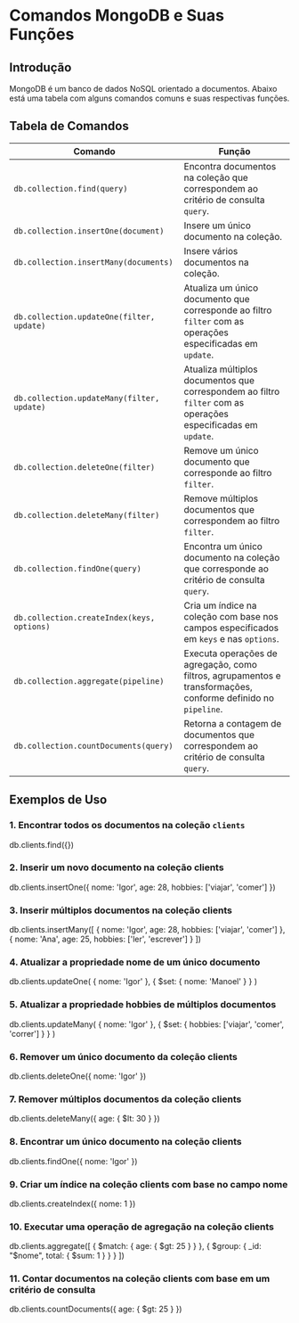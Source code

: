 # Comandos MongoDB e Suas Funções

## Introdução
MongoDB é um banco de dados NoSQL orientado a documentos. Abaixo está uma tabela com alguns comandos comuns e suas respectivas funções.

## Tabela de Comandos
| Comando                                | Função                                                                                   |
|----------------------------------------|------------------------------------------------------------------------------------------|
| `db.collection.find(query)`            | Encontra documentos na coleção que correspondem ao critério de consulta `query`.          |
| `db.collection.insertOne(document)`    | Insere um único documento na coleção.                                                     |
| `db.collection.insertMany(documents)`  | Insere vários documentos na coleção.                                                     |
| `db.collection.updateOne(filter, update)` | Atualiza um único documento que corresponde ao filtro `filter` com as operações especificadas em `update`. |
| `db.collection.updateMany(filter, update)` | Atualiza múltiplos documentos que correspondem ao filtro `filter` com as operações especificadas em `update`. |
| `db.collection.deleteOne(filter)`      | Remove um único documento que corresponde ao filtro `filter`.                            |
| `db.collection.deleteMany(filter)`     | Remove múltiplos documentos que correspondem ao filtro `filter`.                         |
| `db.collection.findOne(query)`         | Encontra um único documento na coleção que corresponde ao critério de consulta `query`.  |
| `db.collection.createIndex(keys, options)` | Cria um índice na coleção com base nos campos especificados em `keys` e nas `options`.   |
| `db.collection.aggregate(pipeline)`    | Executa operações de agregação, como filtros, agrupamentos e transformações, conforme definido no `pipeline`. |
| `db.collection.countDocuments(query)`  | Retorna a contagem de documentos que correspondem ao critério de consulta `query`.       |

## Exemplos de Uso
### 1. Encontrar todos os documentos na coleção `clients`
db.clients.find({})


### 2. Inserir um novo documento na coleção clients
db.clients.insertOne({
    nome: 'Igor',
    age: 28,
    hobbies: ['viajar', 'comer']
})

### 3. Inserir múltiplos documentos na coleção clients
db.clients.insertMany([
    { nome: 'Igor', age: 28, hobbies: ['viajar', 'comer'] },
    { nome: 'Ana', age: 25, hobbies: ['ler', 'escrever'] }
])

### 4. Atualizar a propriedade nome de um único documento
db.clients.updateOne(
    { nome: 'Igor' },
    { $set: { nome: 'Manoel' } }
)


### 5. Atualizar a propriedade hobbies de múltiplos documentos
db.clients.updateMany(
    { nome: 'Igor' },
    { $set: { hobbies: ['viajar', 'comer', 'correr'] } }
)

### 6. Remover um único documento da coleção clients
db.clients.deleteOne({ nome: 'Igor' })


### 7. Remover múltiplos documentos da coleção clients
db.clients.deleteMany({ age: { $lt: 30 } })


### 8. Encontrar um único documento na coleção clients
db.clients.findOne({ nome: 'Igor' })


### 9. Criar um índice na coleção clients com base no campo nome
db.clients.createIndex({ nome: 1 })


### 10. Executar uma operação de agregação na coleção clients
db.clients.aggregate([
    { $match: { age: { $gt: 25 } } },
    { $group: { _id: "$nome", total: { $sum: 1 } } }
])


### 11. Contar documentos na coleção clients com base em um critério de consulta
db.clients.countDocuments({ age: { $gt: 25 } })


